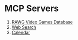 # MCP Servers

1. [RAWG Video Games Database](./src/rawg-db/)
2. [Web Search](./src/web-search/)
3. [Calendar](./src/calendar/)
